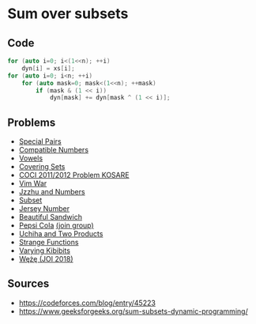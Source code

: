 # Sum over subsets

## Code

```cpp
for (auto i=0; i<(1<<n); ++i)
	dyn[i] = xs[i];
for (auto i=0; i<n; ++i)
	for (auto mask=0; mask<(1<<n); ++mask)
		if (mask & (1 << i))
			dyn[mask] += dyn[mask ^ (1 << i)];
```

## Problems
- [Special Pairs](https://www.hackerearth.com/problem/algorithm/special-pairs-7/?utm_source=header&utm_medium=search&utm_campaign=he-search)
- [Compatible Numbers](https://codeforces.com/contest/165/problem/E)
- [Vowels](https://codeforces.com/contest/383/problem/E)
- [Covering Sets](https://www.codechef.com/problems/COVERING)
- [COCI 2011/2012 Problem KOSARE](http://hsin.hr/coci/archive/2011_2012/contest6_tasks.pdf)
- [Vim War](https://www.hackerrank.com/contests/w16/challenges/vim-war)
- [Jzzhu and Numbers](https://codeforces.com/problemset/problem/449/D)
- [Subset](https://www.hackerrank.com/contests/countercode/challenges/subset)
- [Jersey Number](https://icpcarchive.ecs.baylor.edu/index.php?option=com_onlinejudge&Itemid=8&category=635&page=show_problem&problem=4997)
- [Beautiful Sandwich](https://www.codechef.com/SNFL16MR/problems/BEAUTY)
- [Pepsi Cola](https://codeforces.com/group/qcIqFPYhVr/contest/203881/problem/K) [(join group)](https://codeforces.com/group/qcIqFPYhVr/join)
- [Uchiha and Two Products](https://www.hackerearth.com/problem/algorithm/uchiha-brothers-and-two-products-circuit/)
- [Strange Functions](https://www.codechef.com/IPC15P2B/problems/STR_FUNC)
- [Varying Kibibits](https://codeforces.com/contest/800/problem/D)
- [Wężę (JOI 2018)](https://kiwi.ii.uni.wroc.pl/c/sl18/p/wez/)

## Sources

- https://codeforces.com/blog/entry/45223
- https://www.geeksforgeeks.org/sum-subsets-dynamic-programming/
